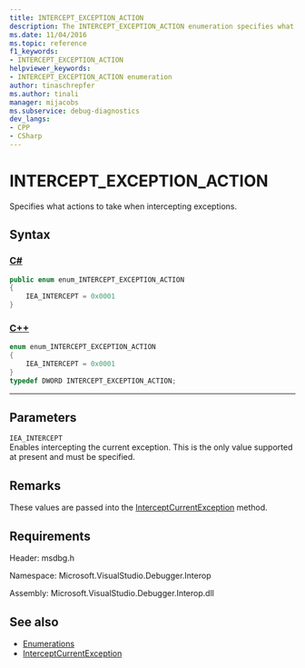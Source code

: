 ```yaml
---
title: INTERCEPT_EXCEPTION_ACTION
description: The INTERCEPT_EXCEPTION_ACTION enumeration specifies what action to take when intercepting exceptions in Visual Studio debugging.
ms.date: 11/04/2016
ms.topic: reference
f1_keywords:
- INTERCEPT_EXCEPTION_ACTION
helpviewer_keywords:
- INTERCEPT_EXCEPTION_ACTION enumeration
author: tinaschrepfer
ms.author: tinali
manager: mijacobs
ms.subservice: debug-diagnostics
dev_langs:
- CPP
- CSharp
---
```

# INTERCEPT_EXCEPTION_ACTION

Specifies what actions to take when intercepting exceptions.

## Syntax

### [C#](#tab/csharp)
```csharp
public enum enum_INTERCEPT_EXCEPTION_ACTION
{
    IEA_INTERCEPT = 0x0001
}
```
### [C++](#tab/cpp)
```cpp
enum enum_INTERCEPT_EXCEPTION_ACTION
{
    IEA_INTERCEPT = 0x0001
}
typedef DWORD INTERCEPT_EXCEPTION_ACTION;
```
---

## Parameters

`IEA_INTERCEPT`\
Enables intercepting the current exception. This is the only value supported at present and must be specified.

## Remarks
These values are passed into the [InterceptCurrentException](../../../extensibility/debugger/reference/idebugstackframe3-interceptcurrentexception.md) method.

## Requirements
Header: msdbg.h

Namespace: Microsoft.VisualStudio.Debugger.Interop

Assembly: Microsoft.VisualStudio.Debugger.Interop.dll

## See also
- [Enumerations](../../../extensibility/debugger/reference/enumerations-visual-studio-debugging.md)
- [InterceptCurrentException](../../../extensibility/debugger/reference/idebugstackframe3-interceptcurrentexception.md)
